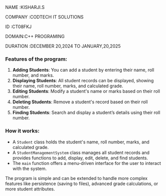 NAME :KISHARJI.S

COMPANY :CODTECH IT SOLUTIONS

ID :CT08FKJ

DOMAIN:C++ PROGRAMING

DURATION :DECEMBER 20,2024 TO JANUARY,20,2025

### Features of the program:
1. **Adding Students**: You can add a student by entering their name, roll number, and marks.
2. **Displaying Students**: All student records can be displayed, showing their name, roll number, marks, and calculated grade.
3. **Editing Students**: Modify a student's name or marks based on their roll number.
4. **Deleting Students**: Remove a student's record based on their roll number.
5. **Finding Students**: Search and display a student’s details using their roll number.

### How it works:
- A `Student` class holds the student's name, roll number, marks, and calculated grade.
- A `StudentManagementSystem` class manages all student records and provides functions to add, display, edit, delete, and find students.
- The `main` function offers a menu-driven interface for the user to interact with the system.

The program is simple and can be extended to handle more complex features like persistence (saving to files), advanced grade calculations, or more student attributes.
